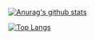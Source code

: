 
[![Anurag's github stats](https://github-readme-stats.vercel.app/api?username=FfrftTK&count_private=true&show_icons=true)](https://github.com/anuraghazra/github-readme-stats)

[![Top Langs](https://github-readme-stats.vercel.app/api/top-langs/?username=FfrftTK&layout=compact)](https://github.com/anuraghazra/github-readme-stats)
